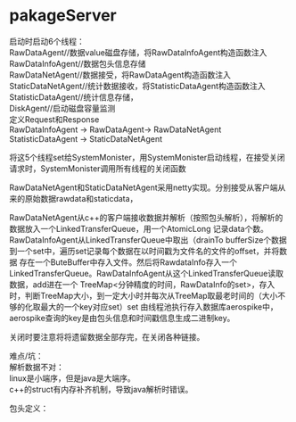 # pakageServer  
启动时启动6个线程：   
RawDataAgent//数据value磁盘存储，将RawDataInfoAgent构造函数注入   
RawDataInfoAgent//数据包头信息存储   
RawDataNetAgent//数据接受，将RawDataAgent构造函数注入  
StaticDataNetAgent//统计数据接收，将StatisticDataAgent构造函数注入   
StatisticDataAgent//统计信息存储，  
DiskAgent//启动磁盘容量监测  
定义Request和Response  
RawDataInfoAgent -> RawDataAgent-> RawDataNetAgent  
StatisticDataAgent -> StaticDataNetAgent  

将这5个线程set给SystemMonister，用SystemMonister启动线程，在接受关闭请求时，SystemMonister调用所有线程的关闭函数  

RawDataNetAgent和StaticDataNetAgent采用netty实现。分别接受从客户端从来的原始数据rawdata和staticdata，  

RawDataNetAgent从c++的客户端接收数据并解析（按照包头解析），将解析的数据放入一个LinkedTransferQueue，用一个AtomicLong 记录data个数。
RawDataInfoAgent从LinkedTransferQueue中取出（drainTo bufferSize个数据到一个set中，遍历set记录每个数据在以时间戳为文件名的文件的offset，并将数据
存在一个ButeBuffer中存入文件。然后将RawdataInfo存入一个LinkedTransferQueue。RawDataInfoAgent从这个LinkedTransferQueue读取数据，add进在一个
TreeMap<分钟精度的时间，RawDataInfo的set>，存入时，判断TreeMap大小，到一定大小时并每次从TreeMap取最老时间的（大小不够的化取最大的一个key对应set）set
由线程池执行存入数据库aerospike中，aerospike查询的key是由包头信息和时间戳信息生成二进制key。

关闭时要注意将将遗留数据全部存完，在关闭各种链接。  


难点/坑：  
解析数据不对：  
linux是小端序，但是java是大端序。  
c++的struct有内存补齐机制，导致java解析时错误。  

包头定义：  
